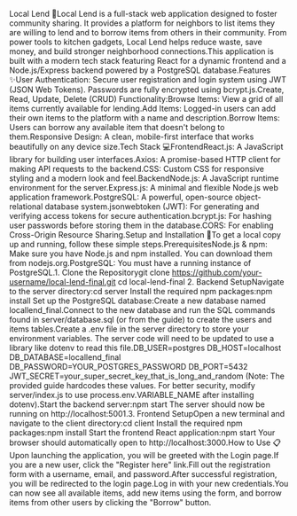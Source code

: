 Local Lend 🤝Local Lend is a full-stack web application designed to foster community sharing. It provides a platform for neighbors to list items they are willing to lend and to borrow items from others in their community. From power tools to kitchen gadgets, Local Lend helps reduce waste, save money, and build stronger neighborhood connections.This application is built with a modern tech stack featuring React for a dynamic frontend and a Node.js/Express backend powered by a PostgreSQL database.Features ✨User Authentication: Secure user registration and login system using JWT (JSON Web Tokens). Passwords are fully encrypted using bcrypt.js.Create, Read, Update, Delete (CRUD) Functionality:Browse Items: View a grid of all items currently available for lending.Add Items: Logged-in users can add their own items to the platform with a name and description.Borrow Items: Users can borrow any available item that doesn't belong to them.Responsive Design: A clean, mobile-first interface that works beautifully on any device size.Tech Stack 💻FrontendReact.js: A JavaScript library for building user interfaces.Axios: A promise-based HTTP client for making API requests to the backend.CSS: Custom CSS for responsive styling and a modern look and feel.BackendNode.js: A JavaScript runtime environment for the server.Express.js: A minimal and flexible Node.js web application framework.PostgreSQL: A powerful, open-source object-relational database system.jsonwebtoken (JWT): For generating and verifying access tokens for secure authentication.bcrypt.js: For hashing user passwords before storing them in the database.CORS: For enabling Cross-Origin Resource Sharing.Setup and Installation 🚀To get a local copy up and running, follow these simple steps.PrerequisitesNode.js & npm: Make sure you have Node.js and npm installed. You can download them from nodejs.org.PostgreSQL: You must have a running instance of PostgreSQL.1. Clone the Repositorygit clone https://github.com/your-username/local-lend-final.git
cd local-lend-final
2. Backend SetupNavigate to the server directory:cd server
Install the required npm packages:npm install
Set up the PostgreSQL database:Create a new database named locallend_final.Connect to the new database and run the SQL commands found in server/database.sql (or from the guide) to create the users and items tables.Create a .env file in the server directory to store your environment variables. The server code will need to be updated to use a library like dotenv to read this file.DB_USER=postgres
DB_HOST=localhost
DB_DATABASE=locallend_final
DB_PASSWORD=YOUR_POSTGRES_PASSWORD
DB_PORT=5432
JWT_SECRET=your_super_secret_key_that_is_long_and_random
(Note: The provided guide hardcodes these values. For better security, modify server/index.js to use process.env.VARIABLE_NAME after installing dotenv).Start the backend server:npm start
The server should now be running on http://localhost:5001.3. Frontend SetupOpen a new terminal and navigate to the client directory:cd client
Install the required npm packages:npm install
Start the frontend React application:npm start
Your browser should automatically open to http://localhost:3000.How to Use 📋Upon launching the application, you will be greeted with the Login page.If you are a new user, click the "Register here" link.Fill out the registration form with a username, email, and password.After successful registration, you will be redirected to the login page.Log in with your new credentials.You can now see all available items, add new items using the form, and borrow items from other users by clicking the "Borrow" button.
